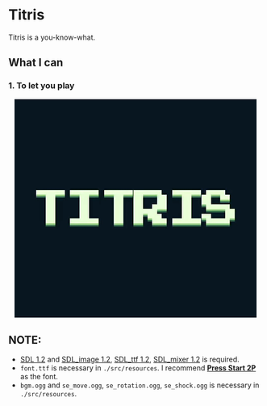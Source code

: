 # Titris
Titris is a you-know-what.

## What I can
### 1. To let you play
<p align="center">
  <img src="demo.gif">
</p>

## NOTE:
- [SDL 1.2](https://www.libsdl.org/download-1.2.php) and [SDL_image 1.2](https://www.libsdl.org/projects/SDL_image/release-1.2.html), [SDL_ttf 1.2](https://www.libsdl.org/projects/SDL_ttf/release-1.2.html), [SDL_mixer 1.2](https://www.libsdl.org/projects/SDL_mixer/release-1.2.html) is required.
- `font.ttf` is necessary in `./src/resources`. I recommend **[Press Start 2P](https://fonts.google.com/specimen/Press+Start+2P)** as the font.
- `bgm.ogg` and `se_move.ogg`, `se_rotation.ogg`, `se_shock.ogg` is necessary in `./src/resources`.
